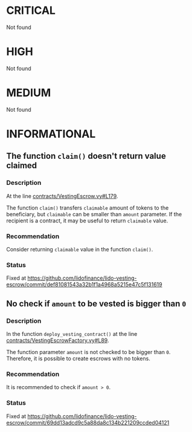 # CRITICAL

Not found

# HIGH

Not found

# MEDIUM

Not found

# INFORMATIONAL

## The function `claim()` doesn't return value claimed

### Description

At the line [contracts/VestingEscrow.vy#L179](https://github.com/lidofinance/lido-vesting-escrow/blob/dfe7bde8911382525819048b3beda524b2c3a3bf/contracts/VestingEscrow.vy#L179).

The function `claim()` transfers `claimable` amount of tokens to the beneficiary, but `claimable` can be smaller than `amount` parameter. If the recipient is a contract, it may be useful to return `claimable` value. 

### Recommendation

Consider returning `claimable` value in the function `claim()`.

### Status
Fixed at https://github.com/lidofinance/lido-vesting-escrow/commit/def81081543a32b1f1a4968a5215e47c5f131619

## No check if `amount` to be vested is bigger than `0`

### Description

In the function `deploy_vesting_contract()` at the line [contracts/VestingEscrowFactory.vy#L89](https://github.com/lidofinance/lido-vesting-escrow/blob/def81081543a32b1f1a4968a5215e47c5f131619/contracts/VestingEscrowFactory.vy#L89).

The function parameter `amount` is not checked to be bigger than `0`. Therefore, it is possible to create escrows with no tokens.

### Recommendation

It is recommended to check if `amount > 0`.

### Status
Fixed at https://github.com/lidofinance/lido-vesting-escrow/commit/69dd13adcd9c5a88da8c134b221209ccded04121